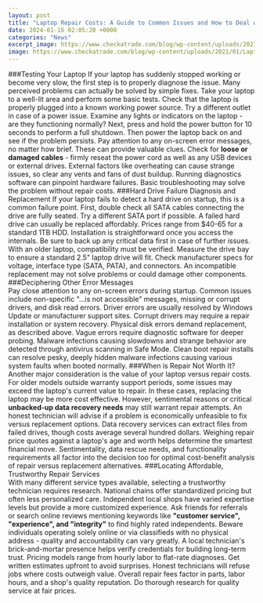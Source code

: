 ```yaml
---
layout: post
title: "Laptop Repair Costs: A Guide to Common Issues and How to Deal with Them"
date: 2024-01-16 02:05:20 +0000
categories: "News"
excerpt_image: https://www.checkatrade.com/blog/wp-content/uploads/2021/01/Laptop-screen-repair-cost.jpg
image: https://www.checkatrade.com/blog/wp-content/uploads/2021/01/Laptop-screen-repair-cost.jpg
---
```


###Testing Your Laptop
If your laptop has suddenly stopped working or become very slow, the first step is to properly diagnose the issue. Many perceived problems can actually be solved by simple fixes. Take your laptop to a well-lit area and perform some basic tests.
Check that the laptop is properly plugged into a known working power source. Try a different outlet in case of a power issue. Examine any lights or indicators on the laptop - are they functioning normally? Next, press and hold the power button for 10 seconds to perform a full shutdown. Then power the laptop back on and see if the problem persists. 
Pay attention to any on-screen error messages, no matter how brief. These can provide valuable clues. Check for **loose or damaged cables** - firmly reseat the power cord as well as any USB devices or external drives. External factors like overheating can cause strange issues, so clear any vents and fans of dust buildup. Running diagnostics software can pinpoint hardware failures. Basic troubleshooting may solve the problem without repair costs.
###Hard Drive Failure Diagnosis and Replacement 
If your laptop fails to detect a hard drive on startup, this is a common failure point. First, double check all SATA cables connecting the drive are fully seated. Try a different SATA port if possible.
A failed hard drive can usually be replaced affordably. Prices range from $40-65 for a standard 1TB HDD. Installation is straightforward once you access the internals. Be sure to back up any critical data first in case of further issues.
With an older laptop, compatibility must be verified. Measure the drive bay to ensure a standard 2.5" laptop drive will fit. Check manufacturer specs for voltage, interface type (SATA, PATA), and connectors. An incompatible replacement may not solve problems or could damage other components.
###Deciphering Other Error Messages  
Pay close attention to any on-screen errors during startup. Common issues include non-specific "...is not accessible" messages, missing or corrupt drivers, and disk read errors. 
Driver errors are usually resolved by Windows Update or manufacturer support sites. Corrupt drivers may require a repair installation or system recovery. Physical disk errors demand replacement, as described above. Vague errors require diagnostic software for deeper probing.
Malware infections causing slowdowns and strange behavior are detected through antivirus scanning in Safe Mode. Clean boot repair installs can resolve pesky, deeply hidden malware infections causing various system faults when booted normally.
###When is Repair Not Worth It?
Another major consideration is the value of your laptop versus repair costs. For older models outside warranty support periods, some issues may exceed the laptop's current value to repair. In these cases, replacing the laptop may be more cost effective. 
However, sentimental reasons or critical **unbacked-up data recovery needs** may still warrant repair attempts. An honest technician will advise if a problem is economically unfeasible to fix versus replacement options. Data recovery services can extract files from failed drives, though costs average several hundred dollars.
Weighing repair price quotes against a laptop's age and worth helps determine the smartest financial move. Sentimentality, data rescue needs, and functionality requirements all factor into the decision too for optimal cost-benefit analysis of repair versus replacement alternatives.
###Locating Affordable, Trustworthy Repair Services  
With many different service types available, selecting a trustworthy technician requires research. National chains offer standardized pricing but often less personalized care. 
Independent local shops have varied expertise levels but provide a more customized experience. Ask friends for referrals or search online reviews mentioning keywords like **"customer service", "experience", and "integrity"** to find highly rated independents. 
Beware individuals operating solely online or via classifieds with no physical address - quality and accountability can vary greatly. A local technician's brick-and-mortar presence helps verify credentials for building long-term trust.
Pricing models range from hourly labor to flat-rate diagnoses. Get written estimates upfront to avoid surprises. Honest technicians will refuse jobs where costs outweigh value. Overall repair fees factor in parts, labor hours, and a shop's quality reputation. Do thorough research for quality service at fair prices.